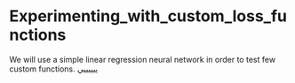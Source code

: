 # Experimenting_with_custom_loss_functions
We will use a simple linear regression neural network in order to test few custom functions.   ييييييي

